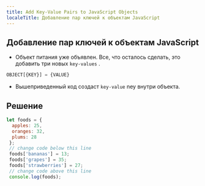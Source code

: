```yaml
---
title: Add Key-Value Pairs to JavaScript Objects
localeTitle: Добавление пар ключей к объектам JavaScript
---
```

## Добавление пар ключей к объектам JavaScript

*   Объект питания уже объявлен. Все, что осталось сделать, это добавить три новых `key-values` .

```javascript
OBJECT[{KEY}] = {VALUE} 
```

*   Вышеприведенный код создаст `key-value` ney внутри объекта.

## Решение

```javascript
let foods = { 
  apples: 25, 
  oranges: 32, 
  plums: 28 
 }; 
 // change code below this line 
 foods['bananas'] = 13; 
 foods['grapes'] = 35; 
 foods['strawberries'] = 27; 
 // change code above this line 
 console.log(foods); 

```